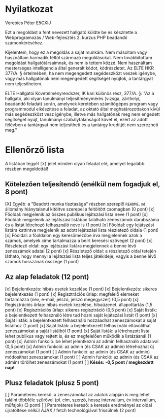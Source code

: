 # Nyilatkozat

Verebics Péter
E5CXIJ

Ezt a megoldást a fent nevezett hallgató küldte be és készítette a Webprogramozás / Web-fejlesztés 2. kurzus PHP beadandó számonkéréséhez.

Kijelentem, hogy ez a megoldás a saját munkám. Nem másoltam vagy használtam harmadik féltől származó megoldásokat. Nem továbbítottam megoldást hallgatótársaimnak, és nem is tettem közzé. Nem használtam mesterséges intelligencia által generált kódot, kódrészletet. Az ELTE HKR 377/A. § értelmében, ha nem megengedett segédeszközt veszek igénybe, vagy más hallgatónak nem megengedett segítséget nyújtok, a tantárgyat nem teljesíthetem.

ELTE Hallgatói Követelményrendszer, IK kari különös rész, 377/A. §: "Az a hallgató, aki olyan tanulmányi teljesítménymérés (vizsga, zárthelyi, beadandó feladat) során, amelynek keretében számítógépes program vagy programmodul elkészítése a feladat, az oktató által meghatározottakon kívül más segédeszközt vesz igénybe, illetve más hallgatónak meg nem engedett segítséget nyújt, tanulmányi szabálytalanságot követ el, ezért az adott félévben a tantárgyat nem teljesítheti és a tantárgy kreditjét nem szerezheti meg."

# Ellenőrző lista

A listában tegyél `[X]` jelet minden olyan feladat elé, amelyet legalább részben megoldottál!

## Kötelezően teljesítendő (enélkül nem fogadjuk el, 8 pont)

[X] Egyéb: a "Beadott munka tisztasága" részben szereplő `README.md` állomány hiánytalanul kitöltve szerepel a feltöltött csomagban (0 pont)
[x] Főoldal: megjelenik az összes publikus lejátszási lista neve (1 pont)
[x] Főoldal: megjelenik az lejátszási listában található zeneszámok darabszáma és a listát létrehozó felhasználó neve is (1 pont)
[x] Főoldal: egy lejátszási listára kattintva megjelenik az adott lejátszási lista részletező oldala (1 pont)
[x] Főoldal: a főoldalon egy keresőmezőbe írva megjelennek azok a számok, amelyek címe tartalmazza a beírt keresési szöveget (2 pont)
[x] Részletező oldal: egy lejátszási listára megjelennek a benne lévő zeneszámok adatai (2 pont)
[x] Részletező oldal: a részletező oldal tetején látható, hogy mennyi a lejátszási lista teljes játékideje, vagyis a benne lévő számok hosszának összege (1 pont)

## Az alap feladatok (12 pont)

[x] Bejelentkezés: hibás esetek kezelése (1 pont)
[x] Bejelentkezés: sikeres bejelentkezés (1 pont)
[x] Regisztrációs űrlap: megfelelő elemeket tartalmazza (név, e-mail, jelszó, jelszó mégegyszer) (0,5 pont)
[x] Regisztrációs űrlap: hibás esetek kezelése, hibaüzenet, állapottartás (1,5 pont)
[x] Regisztrációs űrlap: sikeres regisztráció (0,5 pont)
[x] Saját listák: a bejelentkezett felhasználó létre tud hozni saját lejátszási listát (1 pont)
[x] Saját listák: a bejelentkezett felhasználó hozzáadhat zeneszámokat a saját listáihoz (1 pont)
[x] Saját listák: a bejelentkezett felhasználó eltávolíthat zeneszámokat a saját listáiból (1 pont)
[x] Saját listák: a létrehozott lista lehet publikus vagy rejtett is, és ez megfelelően működik a listázásnál (1 pont)
[x] Admin funkció: be lehet jelentkezni az admin felhasználó adataival (0,5 pont)
[x] Admin funkció: az admin (és CSAK az admin) létrehozhat új zeneszámokat (1 pont)
[ ] Admin funkció: az admin (és CSAK az admin) módosíthat zeneszámokat (1 pont)
[ ] Admin funkció: az admin (és CSAK az admin) törölhet zeneszámokat (1 pont)
[ ] **Késés: -0,5 pont / megkezdett nap!**

## Plusz feladatok (plusz 5 pont)

[ ] Paraméteres kereső: a zeneszámokat az adatok alapján is meg lehet találni többféle szűrővel (pl. cím, szerző, hossz intervallum, év intervallum, műfajok) (3 pont)
[ ] Paraméteres kereső: a keresés eredményei az oldal újratöltése nélkül AJAX / fetch technológiával frissülnek (2 pont)